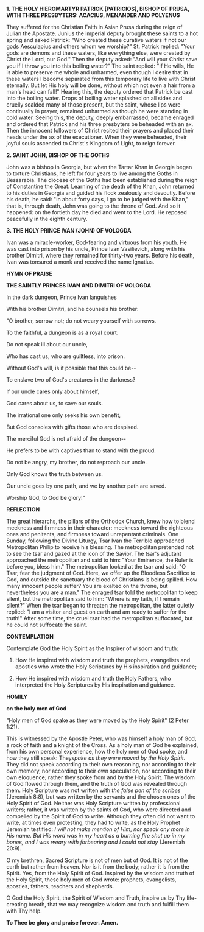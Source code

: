 
**1. THE HOLY HIEROMARTYR PATRICK [PATRICIOS], BISHOP OF PRUSA, WITH THREE PRESBYTERS: ACACIUS, MENANDER AND POLYENUS**

They suffered for the Christian Faith in Asian Prusa during the reign of Julian the Apostate. Junius the imperial deputy brought these saints to a hot spring and asked Patrick: "Who created these curative waters if not our gods Aesculapius and others whom we worship?" St. Patrick replied: "Your gods are demons and these waters, like everything else, were created by Christ the Lord, our God." Then the deputy asked: "And will your Christ save you if I throw you into this boiling water?" The saint replied: "If He wills, He is able to preserve me whole and unharmed, even though I desire that in these waters I become separated from this temporary life to live with Christ eternally. But let His holy will be done, without which not even a hair from a man's head can fall!" Hearing this, the deputy ordered that Patrick be cast into the boiling water. Drops of boiling water splashed on all sides and cruelly scalded many of those present, but the saint, whose lips were continually in prayer, remained unharmed as though he were standing in cold water. Seeing this, the deputy, deeply embarrassed, became enraged and ordered that Patrick and his three presbyters be beheaded with an ax. Then the innocent followers of Christ recited their prayers and placed their heads under the ax of the executioner. When they were beheaded, their joyful souls ascended to Christ's Kingdom of Light, to reign forever.

**2. SAINT JOHN, BISHOP OF THE GOTHS**

John was a bishop in Georgia, but when the Tartar Khan in Georgia began to torture Christians, he left for four years to live among the Goths in Bessarabia. The diocese of the Goths had been established during the reign of Constantine the Great. Learning of the death of the Khan, John returned to his duties in Georgia and guided his flock zealously and devoutly. Before his death, he said: "In about forty days, I go to be judged with the Khan," that is, through death, John was going to the throne of God. And so it happened: on the fortieth day he died and went to the Lord. He reposed peacefully in the eighth century.

**3. THE HOLY PRINCE IVAN (JOHN) OF VOLOGDA**

Ivan was a miracle-worker, God-fearing and virtuous from his youth. He was cast into prison by his uncle, Prince Ivan Vasilievich, along with his brother Dimitri, where they remained for thirty-two years. Before his death, Ivan was tonsured a monk and received the name Ignatius.



**HYMN OF PRAISE**

**THE SAINTLY PRINCES IVAN AND DIMITRI OF VOLOGDA**

In the dark dungeon, Prince Ivan languishes

With his brother Dimitri, and he counsels his brother:

"O brother, sorrow not; do not weary yourself with sorrows.

To the faithful, a dungeon is as a royal court.

Do not speak ill about our uncle,

Who has cast us, who are guiltless, into prison.

Without God's will, is it possible that this could be--

To enslave two of God's creatures in the darkness?

If our uncle cares only about himself,

God cares about us, to save our souls.

The irrational one only seeks his own benefit,

But God consoles with gifts those who are despised.

The merciful God is not afraid of the dungeon--

He prefers to be with captives than to stand with the proud.

Do not be angry, my brother, do not reproach our uncle.

Only God knows the truth between us.

Our uncle goes by one path, and we by another path are saved.

Worship God, to God be glory!"


**REFLECTION**

The great hierarchs, the pillars of the Orthodox Church, knew how to blend meekness and firmness in their character: meekness toward the righteous ones and penitents, and firmness toward unrepentant criminals. One Sunday, following the Divine Liturgy, Tsar Ivan the Terrible approached Metropolitan Philip to receive his blessing. The metropolitan pretended not to see the tsar and gazed at the icon of the Savior. The tsar's adjutant approached the metropolitan and said to him: "Your Eminence, the Ruler is before you, bless him." The metropolitan looked at the tsar and said: "O Tsar, fear the judgment of God. Here, we offer up the Bloodless Sacrifice to God, and outside the sanctuary the blood of Christians is being spilled. How many innocent people suffer? You are exalted on the throne, but nevertheless you are a man." The enraged tsar told the metropolitan to keep silent, but the metropolitan said to him: "Where is my faith, if I remain silent?" When the tsar began to threaten the metropolitan, the latter quietly replied: "I am a visitor and guest on earth and am ready to suffer for the truth!" After some time, the cruel tsar had the metropolitan suffocated, but he could not suffocate the saint.

**CONTEMPLATION**

Contemplate God the Holy Spirit as the Inspirer of wisdom and truth:

1.  How He inspired with wisdom and truth the prophets, evangelists and apostles who wrote the Holy Scriptures by His inspiration and guidance;

1.  How He inspired with wisdom and truth the Holy Fathers, who interpreted the Holy Scriptures by His inspiration and guidance.



**HOMILY**

**on the holy men of God**

"Holy men of God spake as they were moved by the Holy Spirit" (2 Peter 1:21).

This is witnessed by the Apostle Peter, who was himself a holy man of God, a rock of faith and a knight of the Cross. As a holy man of God he explained, from his own personal experience, how the holy men of God spoke, and how they still speak: They*spake as they were moved by the Holy Spirit.* They did not speak according to their own reasoning, nor according to their own memory, nor according to their own speculation, nor according to their own eloquence; rather they spoke from and by the Holy Spirit. The wisdom of God flowed through them, and the truth of God was revealed through them. Holy Scripture was not written with *the false pen of the scribes* (Jeremiah 8:8), but was written by the servants and the chosen ones of the Holy Spirit of God. Neither was Holy Scripture written by professional writers; rather, it was written by the saints of God, who were directed and compelled by the Spirit of God to write. Although they often did not want to write, at times even protesting, they had to write, as the Holy Prophet Jeremiah testified: *I will not make mention of Him, nor speak any more in His name. But His word was in my heart as a burning fire shut up in my bones, and I was weary with forbearing and I could not stay* (Jeremiah 20:9).

O my brethren, Sacred Scripture is not of men but of God. It is not of the earth but rather from heaven. Nor is it from the body; rather it is from the Spirit. Yes, from the Holy Spirit of God. Inspired by the wisdom and truth of the Holy Spirit, these holy men of God wrote: prophets, evangelists, apostles, fathers, teachers and shepherds.

O God the Holy Spirit, the Spirit of Wisdom and Truth, inspire us by Thy life-creating breath, that we may recognize wisdom and truth and fulfill them with Thy help.

**To Thee be glory and praise forever. Amen.**

 
